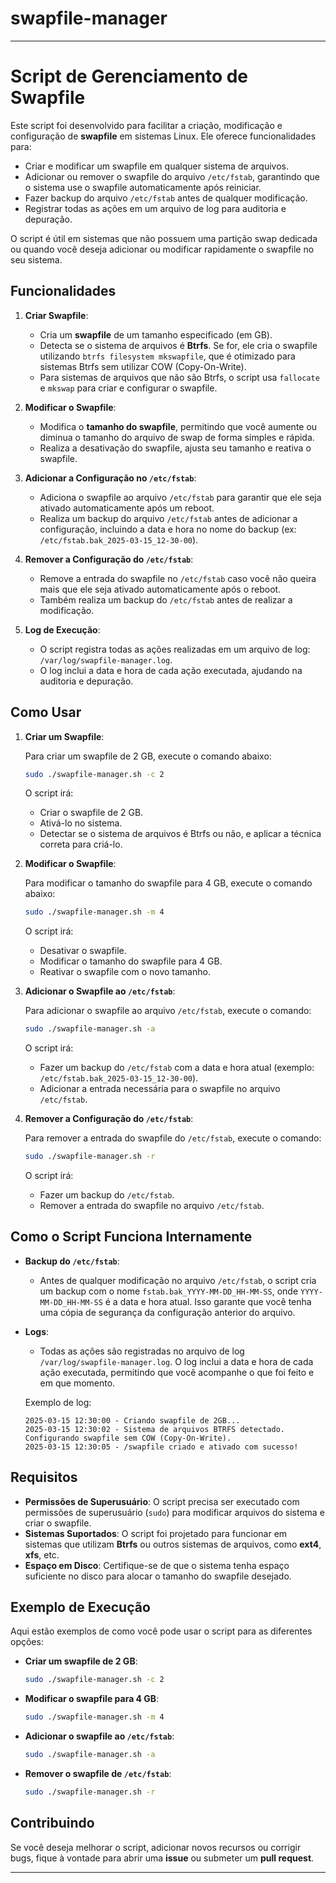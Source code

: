 # swapfile-manager

---

# Script de Gerenciamento de Swapfile

Este script foi desenvolvido para facilitar a criação, modificação e configuração de **swapfile** em sistemas Linux. Ele oferece funcionalidades para:

- Criar e modificar um swapfile em qualquer sistema de arquivos.
- Adicionar ou remover o swapfile do arquivo `/etc/fstab`, garantindo que o sistema use o swapfile automaticamente após reiniciar.
- Fazer backup do arquivo `/etc/fstab` antes de qualquer modificação.
- Registrar todas as ações em um arquivo de log para auditoria e depuração.

O script é útil em sistemas que não possuem uma partição swap dedicada ou quando você deseja adicionar ou modificar rapidamente o swapfile no seu sistema.

## Funcionalidades

1. **Criar Swapfile**:
   - Cria um **swapfile** de um tamanho especificado (em GB).
   - Detecta se o sistema de arquivos é **Btrfs**. Se for, ele cria o swapfile utilizando `btrfs filesystem mkswapfile`, que é otimizado para sistemas Btrfs sem utilizar COW (Copy-On-Write).
   - Para sistemas de arquivos que não são Btrfs, o script usa `fallocate` e `mkswap` para criar e configurar o swapfile.

2. **Modificar o Swapfile**:
   - Modifica o **tamanho do swapfile**, permitindo que você aumente ou diminua o tamanho do arquivo de swap de forma simples e rápida.
   - Realiza a desativação do swapfile, ajusta seu tamanho e reativa o swapfile.

3. **Adicionar a Configuração no `/etc/fstab`**:
   - Adiciona o swapfile ao arquivo `/etc/fstab` para garantir que ele seja ativado automaticamente após um reboot.
   - Realiza um backup do arquivo `/etc/fstab` antes de adicionar a configuração, incluindo a data e hora no nome do backup (ex: `/etc/fstab.bak_2025-03-15_12-30-00`).

4. **Remover a Configuração do `/etc/fstab`**:
   - Remove a entrada do swapfile no `/etc/fstab` caso você não queira mais que ele seja ativado automaticamente após o reboot.
   - Também realiza um backup do `/etc/fstab` antes de realizar a modificação.

5. **Log de Execução**:
   - O script registra todas as ações realizadas em um arquivo de log: `/var/log/swapfile-manager.log`.
   - O log inclui a data e hora de cada ação executada, ajudando na auditoria e depuração.

## Como Usar

1. **Criar um Swapfile**:

   Para criar um swapfile de 2 GB, execute o comando abaixo:

   ```bash
   sudo ./swapfile-manager.sh -c 2
   ```

   O script irá:
   - Criar o swapfile de 2 GB.
   - Ativá-lo no sistema.
   - Detectar se o sistema de arquivos é Btrfs ou não, e aplicar a técnica correta para criá-lo.

2. **Modificar o Swapfile**:

   Para modificar o tamanho do swapfile para 4 GB, execute o comando abaixo:

   ```bash
   sudo ./swapfile-manager.sh -m 4
   ```

   O script irá:
   - Desativar o swapfile.
   - Modificar o tamanho do swapfile para 4 GB.
   - Reativar o swapfile com o novo tamanho.

3. **Adicionar o Swapfile ao `/etc/fstab`**:

   Para adicionar o swapfile ao arquivo `/etc/fstab`, execute o comando:

   ```bash
   sudo ./swapfile-manager.sh -a
   ```

   O script irá:
   - Fazer um backup do `/etc/fstab` com a data e hora atual (exemplo: `/etc/fstab.bak_2025-03-15_12-30-00`).
   - Adicionar a entrada necessária para o swapfile no arquivo `/etc/fstab`.

4. **Remover a Configuração do `/etc/fstab`**:

   Para remover a entrada do swapfile do `/etc/fstab`, execute o comando:

   ```bash
   sudo ./swapfile-manager.sh -r
   ```

   O script irá:
   - Fazer um backup do `/etc/fstab`.
   - Remover a entrada do swapfile no arquivo `/etc/fstab`.

## Como o Script Funciona Internamente

- **Backup do `/etc/fstab`**:
  - Antes de qualquer modificação no arquivo `/etc/fstab`, o script cria um backup com o nome `fstab.bak_YYYY-MM-DD_HH-MM-SS`, onde `YYYY-MM-DD_HH-MM-SS` é a data e hora atual. Isso garante que você tenha uma cópia de segurança da configuração anterior do arquivo.

- **Logs**:
  - Todas as ações são registradas no arquivo de log `/var/log/swapfile-manager.log`. O log inclui a data e hora de cada ação executada, permitindo que você acompanhe o que foi feito e em que momento.

  Exemplo de log:
  ```
  2025-03-15 12:30:00 - Criando swapfile de 2GB...
  2025-03-15 12:30:02 - Sistema de arquivos BTRFS detectado. Configurando swapfile sem COW (Copy-On-Write).
  2025-03-15 12:30:05 - /swapfile criado e ativado com sucesso!
  ```

## Requisitos

- **Permissões de Superusuário**: O script precisa ser executado com permissões de superusuário (`sudo`) para modificar arquivos do sistema e criar o swapfile.
- **Sistemas Suportados**: O script foi projetado para funcionar em sistemas que utilizam **Btrfs** ou outros sistemas de arquivos, como **ext4**, **xfs**, etc.
- **Espaço em Disco**: Certifique-se de que o sistema tenha espaço suficiente no disco para alocar o tamanho do swapfile desejado.

## Exemplo de Execução

Aqui estão exemplos de como você pode usar o script para as diferentes opções:

- **Criar um swapfile de 2 GB**:

  ```bash
  sudo ./swapfile-manager.sh -c 2
  ```

- **Modificar o swapfile para 4 GB**:

  ```bash
  sudo ./swapfile-manager.sh -m 4
  ```

- **Adicionar o swapfile ao `/etc/fstab`**:

  ```bash
  sudo ./swapfile-manager.sh -a
  ```

- **Remover o swapfile de `/etc/fstab`**:

  ```bash
  sudo ./swapfile-manager.sh -r
  ```

## Contribuindo

Se você deseja melhorar o script, adicionar novos recursos ou corrigir bugs, fique à vontade para abrir uma **issue** ou submeter um **pull request**.

---

